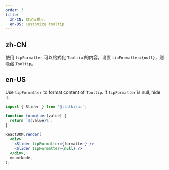 ```yaml
---
order: 3
title:
  zh-CN: 自定义提示
  en-US: Customize tooltip
---
```


## zh-CN

使用 `tipFormatter` 可以格式化 `Tooltip` 的内容，设置 `tipFormatter={null}`，则隐藏 `Tooltip`。

## en-US

Use `tipFormatter` to format content of `Tooltip`. If `tipFormatter` is null, hide it.

```jsx
import { Slider } from '@italki/ui';

function formatter(value) {
  return `${value}%`;
}

ReactDOM.render(
  <div>
    <Slider tipFormatter={formatter} />
    <Slider tipFormatter={null} />
  </div>,
  mountNode,
);
```
